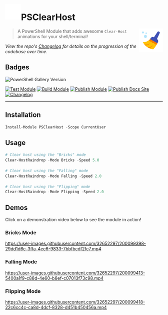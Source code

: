 <span><img src=".\Assets\img\powershell_500px.png" height="10%" width="10%" align=left /><h1>PSClearHost</h1><img src=".\Assets\logo.png" height="15%" width="15%" align=right /></span>

> A PowerShell Module that adds awesome `Clear-Host` animations for your shell/terminal!

*View the repo's [Changelog](CHANGELOG.md) for details on the progression of the codebase over time.*

## Badges

![PowerShell Gallery Version](https://img.shields.io/powershellgallery/v/PSEdgeKeywords?color=0092ff&label=PowerShell%20Gallery&logoColor=0092ff)

[![Test Module](https://github.com/jimbrig/PSClearHost/actions/workflows/test.yml/badge.svg)](https://github.com/jimbrig/PSClearHost/actions/workflows/test.yml)
[![Build Module](https://github.com/jimbrig/PSClearHost/actions/workflows/build.yml/badge.svg?branch=develop)](https://github.com/jimbrig/PSClearHost/actions/workflows/build.yml)
[![Publish Module](https://github.com/jimbrig/PSClearHost/actions/workflows/publish.yml/badge.svg)](https://github.com/jimbrig/PSClearHost/actions/workflows/publish.yml)
[![Publish Docs Site](https://github.com/jimbrig/PSClearHost/actions/workflows/mkdocs.yml/badge.svg)](https://github.com/jimbrig/PSClearHost/actions/workflows/mkdocs.yml)
[![Changelog](https://github.com/jimbrig/PSClearHost/actions/workflows/changelog.yml/badge.svg)](https://github.com/jimbrig/PSClearHost/actions/workflows/changelog.yml)


***

## Installation

```powershell
Install-Module PSClearHost -Scope CurrentUser
```

## Usage

```powershell
# Clear host using the "Bricks" mode
Clear-HostRaindrop -Mode Bricks -Speed 5.0

# Clear host using the "Falling" mode
Clear-HostRaindrop -Mode Falling -Speed 2.0

# Clear host using the "Flipping" mode
Clear-HostRaindrop -Mode Flipping -Speed 2.0
```

## Demos

Click on a demonstration video below to see the module in action!

### Bricks Mode

https://user-images.githubusercontent.com/32652297/200099398-29dd1d6c-3ffa-4ec6-9833-7bbfbcdf2fc7.mp4

### Falling Mode

https://user-images.githubusercontent.com/32652297/200099413-5400a1f9-c88d-4e60-b8ef-c07013f73c98.mp4

### Flipping Mode

https://user-images.githubusercontent.com/32652297/200099418-22c6cc4c-ca8d-4dcf-8328-d451b450456a.mp4
